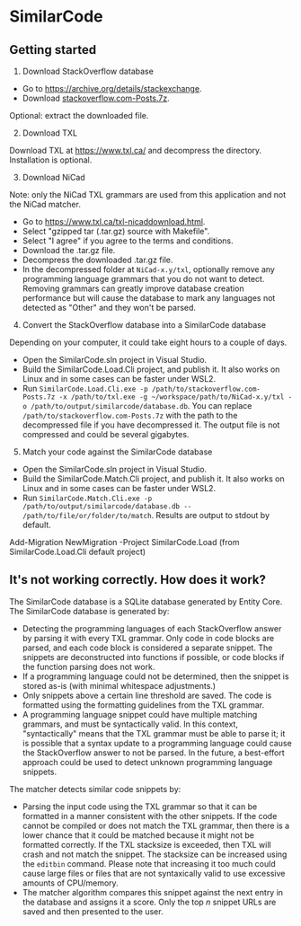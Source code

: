 # SimilarCode
 
 ## Getting started

1. Download StackOverflow database

- Go to https://archive.org/details/stackexchange.
- Download [stackoverflow.com-Posts.7z](https://archive.org/download/stackexchange/stackoverflow.com-Posts.7z).

Optional: extract the downloaded file.

2. Download TXL

Download TXL at https://www.txl.ca/ and decompress the directory. Installation is optional.

3. Download NiCad

Note: only the NiCad TXL grammars are used from this application and not the NiCad matcher.

- Go to https://www.txl.ca/txl-nicaddownload.html.
- Select "gzipped tar (.tar.gz) source with Makefile".
- Select "I agree" if you agree to the terms and conditions.
- Download the .tar.gz file.
- Decompress the downloaded .tar.gz file.
- In the decompressed folder at `NiCad-x.y/txl`, optionally remove any programming language grammars that you do not want to detect. Removing grammars can greatly improve database creation performance but will cause the database to mark any languages not detected as "Other" and they won't be parsed.

4. Convert the StackOverflow database into a SimilarCode database

Depending on your computer, it could take eight hours to a couple of days.

- Open the SimilarCode.sln project in Visual Studio.
- Build the SimilarCode.Load.Cli project, and publish it. It also works on Linux and in some cases can be faster under WSL2.
- Run `SimilarCode.Load.Cli.exe -p /path/to/stackoverflow.com-Posts.7z -x /path/to/txl.exe -g ~/workspace/path/to/NiCad-x.y/txl -o /path/to/output/similarcode/database.db`. You can replace `/path/to/stackoverflow.com-Posts.7z` with the path to the decompressed file if you have decompressed it. The output file is not compressed and could be several gigabytes.

5. Match your code against the SimilarCode database

- Open the SimilarCode.sln project in Visual Studio.
- Build the SimilarCode.Match.Cli project, and publish it. It also works on Linux and in some cases can be faster under WSL2.
- Run `SimilarCode.Match.Cli.exe -p /path/to/output/similarcode/database.db -- /path/to/file/or/folder/to/match`. Results are output to stdout by default.

Add-Migration NewMigration -Project SimilarCode.Load (from SimilarCode.Load.Cli default project)

## It's not working correctly. How does it work?

The SimilarCode database is a SQLite database generated by Entity Core. The SimilarCode database is generated by:
- Detecting the programming languages of each StackOverflow answer by parsing it with every TXL grammar. Only code in code blocks are parsed, and each code block is considered a separate snippet. The snippets are deconstructed into functions if possible, or code blocks if the function parsing does not work.
- If a programming language could not be determined, then the snippet is stored as-is (with minimal whitespace adjustments.)
- Only snippets above a certain line threshold are saved. The code is formatted using the formatting guidelines from the TXL grammar.
- A programming language snippet could have multiple matching grammars, and must be syntactically valid. In this context, "syntactically" means that the TXL grammar must be able to parse it; it is possible that a syntax update to a programming language could cause the StackOverflow answer to not be parsed. In the future, a best-effort approach could be used to detect unknown programming language snippets.

The matcher detects similar code snippets by:
- Parsing the input code using the TXL grammar so that it can be formatted in a manner consistent with the other snippets. If the code cannot be compiled or does not match the TXL grammar, then there is a lower chance that it could be matched because it might not be formatted correctly. If the TXL stacksize is exceeded, then TXL will crash and not match the snippet. The stacksize can be increased using the `editbin` command. Please note that increasing it too much could cause large files or files that are not syntaxically valid to use excessive amounts of CPU/memory.
- The matcher algorithm compares this snippet against the next entry in the database and assigns it a score. Only the top _n_ snippet URLs are saved and then presented to the user.